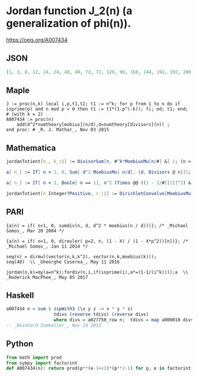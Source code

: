 # Jordan function J\_2\(n\) \(a generalization of phi\(n\)\)\.
https://oeis.org/A007434
## JSON
```JSON
[1, 3, 8, 12, 24, 24, 48, 48, 72, 72, 120, 96, 168, 144, 192, 192, 288, 216, 360, 288, 384, 360, 528, 384, 600, 504, 648, 576, 840, 576, 960, 768, 960, 864, 1152, 864, 1368, 1080, 1344, 1152, 1680, 1152, 1848, 1440, 1728, 1584, 2208, 1536]
```
## Maple
```Maple
J := proc(n,k) local i,p,t1,t2; t1 := n^k; for p from 1 to n do if isprime(p) and n mod p = 0 then t1 := t1*(1-p^(-k)); fi; od; t1; end; # (with k = 2)
A007434 := proc(n)
    add(d^2*numtheory[mobius](n/d),d=numtheory[divisors](n)) ;
end proc: # _R. J. Mathar_, Nov 03 2015
```
## Mathematica
```Mathematica
jordanTotient[n_, k_:1] := DivisorSum[n, #^k*MoebiusMu[n/#] &] /; (n > 0) && IntegerQ[n]; Table[jordanTotient[n, 2], {n, 48}] (* _Enrique Pérez Herrero_, Sep 14 2010 *)
```
```Mathematica
a[ n_] := If[ n < 1, 0, Sum[ d^2 MoebiusMu[ n/d], {d, Divisors @ n}]]; (* _Michael Somos_, Jan 11 2014 *)
```
```Mathematica
a[ n_] := If[ n < 2, Boole[ n == 1], n^2 (Times @@ ((1 - 1/#[[1]]^2) & /@ FactorInteger @ n))]; (* _Michael Somos_, Jan 11 2014 *)
```
```Mathematica
jordanTotient[n_Integer?Positive, r_:1] := DirichletConvolve[MoebiusMu[K], K^r, K, n]; Table[jordanTotient[n, 2], {n, 48}] (* _Jan Mangaldan_, Jun 03 2016 *)
```
## PARI
```PARI
{a(n) = if( n<1, 0, sumdiv(n, d, d^2 * moebius(n / d)))}; /* _Michael Somos_, Mar 20 2004 */
```
```PARI
{a(n) = if( n<1, 0, direuler( p=2, n, (1 - X) / (1 - X*p^2))[n])}; /* _Michael Somos_, Jan 11 2014 */
```
```PARI
seq(n) = dirmul(vector(n,k,k^2), vector(n,k,moebius(k)));
seq(48)  \\ _Gheorghe Coserea_, May 11 2016
```
```PARI
jordan(n,k)=my(a=n^k);fordiv(n,i,if(isprime(i),a*=(1-1/(i^k))));a  \\ _Roderick MacPhee_, May 05 2017
```
## Haskell
```Haskell
a007434 n = sum $ zipWith3 (\x y z -> x * y * z)
                  tdivs (reverse tdivs) (reverse divs)
                  where divs = a027750_row n;  tdivs = map a000010 divs
-- _Reinhard Zumkeller_, Nov 24 2012
```
## Python
```Python
from math import prod
from sympy import factorint
def A007434(n): return prod(p**(e-1<<1)*(p**2-1) for p, e in factorint(n).items()) # _Chai Wah Wu_, Jan 29 2024
```
